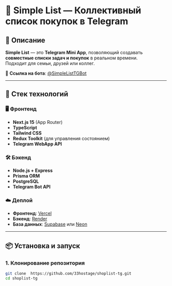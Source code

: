 # 🛒 Simple List — Коллективный список покупок в Telegram

## 🚀 Описание

**Simple List** — это **Telegram Mini App**, позволяющий создавать **совместные списки задач и покупок** в реальном времени.  
Подходит для семьи, друзей или коллег.

🔗 **Ссылка на бота**: [@SimpleListTGBot](https://t.me/SimpleListTGBot)

---

## 🧩 Стек технологий

### 🖥️ Фронтенд
- **Next.js 15** (App Router)
- **TypeScript**
- **Tailwind CSS**
- **Redux Toolkit** (для управления состоянием)
- **Telegram WebApp API**

### 🛠 Бэкенд
- **Node.js + Express**
- **Prisma ORM**
- **PostgreSQL**
- **Telegram Bot API**

### ☁️ Деплой
- **Фронтенд**: [Vercel](https://vercel.com/)
- **Бэкенд**: [Render](https://render.com/)
- **База данных**: [Supabase](https://supabase.com/) или [Neon](https://neon.tech/)

---

## 📦 Установка и запуск

### 1. Клонирование репозитория

```bash
git clone  https://github.com/33hostage/shoplist-tg.git
cd shoplist-tg
